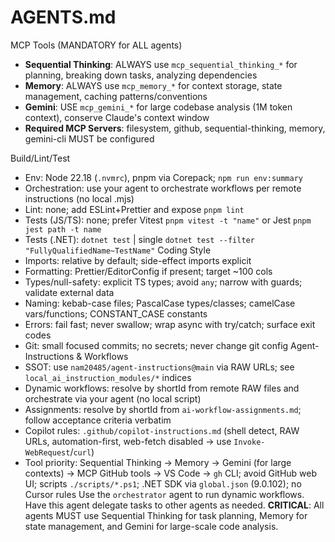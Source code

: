 # AGENTS.md
MCP Tools (MANDATORY for ALL agents)
- **Sequential Thinking**: ALWAYS use `mcp_sequential_thinking_*` for planning, breaking down tasks, analyzing dependencies
- **Memory**: ALWAYS use `mcp_memory_*` for context storage, state management, caching patterns/conventions
- **Gemini**: USE `mcp_gemini_*` for large codebase analysis (1M token context), conserve Claude's context window
- **Required MCP Servers**: filesystem, github, sequential-thinking, memory, gemini-cli MUST be configured

Build/Lint/Test
- Env: Node 22.18 (`.nvmrc`), pnpm via Corepack; `npm run env:summary`
- Orchestration: use your agent to orchestrate workflows per remote instructions (no local .mjs)
- Lint: none; add ESLint+Prettier and expose `pnpm lint`
- Tests (JS/TS): none; prefer Vitest `pnpm vitest -t "name"` or Jest `pnpm jest path -t name`
- Tests (.NET): `dotnet test` | single `dotnet test --filter "FullyQualifiedName~TestName"`
Coding Style
- Imports: relative by default; side-effect imports explicit
- Formatting: Prettier/EditorConfig if present; target ~100 cols
- Types/null-safety: explicit TS types; avoid `any`; narrow with guards; validate external data
- Naming: kebab-case files; PascalCase types/classes; camelCase vars/functions; CONSTANT_CASE constants
- Errors: fail fast; never swallow; wrap async with try/catch; surface exit codes
- Git: small focused commits; no secrets; never change git config
Agent-Instructions & Workflows
- SSOT: use `nam20485/agent-instructions@main` via RAW URLs; see `local_ai_instruction_modules/*` indices
- Dynamic workflows: resolve by shortId from remote RAW files and orchestrate via your agent (no local script)
- Assignments: resolve by shortId from `ai-workflow-assignments.md`; follow acceptance criteria verbatim
- Copilot rules: `.github/copilot-instructions.md` (shell detect, RAW URLs, automation-first, web-fetch disabled → use `Invoke-WebRequest`/`curl`)
- Tool priority: Sequential Thinking → Memory → Gemini (for large contexts) → MCP GitHub tools → VS Code → `gh` CLI; avoid GitHub web UI; scripts `./scripts/*.ps1`; .NET SDK via `global.json` (9.0.102); no Cursor rules
Use the `orchestrator` agent to run dynamic workflows. Have this agent delegate tasks to other agents as needed.
**CRITICAL**: All agents MUST use Sequential Thinking for task planning, Memory for state management, and Gemini for large-scale code analysis.
